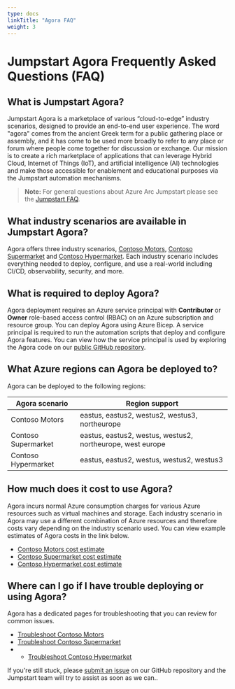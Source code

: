 ```yaml
---
type: docs
linkTitle: "Agora FAQ"
weight: 3
---
```


# Jumpstart Agora Frequently Asked Questions (FAQ)

## What is Jumpstart Agora?

Jumpstart Agora is a marketplace of various “cloud-to-edge” industry scenarios, designed to provide an end-to-end user experience. The word "agora" comes from the ancient Greek term for a public gathering place or assembly, and it has come to be used more broadly to refer to any place or forum where people come together for discussion or exchange. Our mission is to create a rich marketplace of applications that can leverage Hybrid Cloud, Internet of Things (IoT), and artificial intelligence (AI) technologies and make those accessible for enablement and educational purposes via the Jumpstart automation mechanisms.

> **Note:** For general questions about Azure Arc Jumpstart please see the [Jumpstart FAQ](../../faq/).

## What industry scenarios are available in Jumpstart Agora?

Agora offers three industry scenarios, [Contoso Motors](/azure_jumpstart_ag/manufacturing/contoso_motors), [Contoso Supermarket](/azure_jumpstart_ag/retail/contoso_supermarket) and [Contoso Hypermarket](/azure_jumpstart_ag/manufacturing/contoso_hypermarket). Each industry scenario includes everything needed to deploy, configure, and use a real-world including CI/CD, observability, security, and more.

## What is required to deploy Agora?

Agora deployment requires an Azure service principal with **Contributor** or **Owner** role-based access control (RBAC) on an Azure subscription and resource group. You can deploy Agora using Azure Bicep. A service principal is required to run the automation scripts that deploy and configure Agora features. You can view how the service principal is used by exploring the Agora code on our [public GitHub repository](https://aka.ms/JumpstartGitHubCode).

## What Azure regions can Agora be deployed to?

Agora can be deployed to the following regions:

| Agora scenario | Region support |
| ------- | ----------- |
| Contoso Motors | eastus, eastus2, westus2, westus3, northeurope |
| Contoso Supermarket | eastus, eastus2, westus, westus2, northeurope, west europe |
| Contoso Hypermarket | eastus, eastus2, westus, westus2, westus3 |

## How much does it cost to use Agora?

Agora incurs normal Azure consumption charges for various Azure resources such as virtual machines and storage. Each industry scenario in Agora may use a different combination of Azure resources and therefore costs vary depending on the industry scenario used. You can view example estimates of Agora costs in the link below.

- [Contoso Motors cost estimate](https://aka.ms/AgoraContosoMotorsCostEstimate)
- [Contoso Supermarket cost estimate](https://aka.ms/AgoraContosoSupermarketCostEstimate)
- [Contoso Hypermarket cost estimate](https://aka.ms/AgoraContosoHypermarketCostEstimate)

## Where can I go if I have trouble deploying or using Agora?

Agora has a dedicated pages for troubleshooting that you can review for common issues.

- [Troubleshoot Contoso Motors](/azure_jumpstart_ag/manufacturing/contoso_motors/troubleshooting)
- [Troubleshoot Contoso Supermarket](/azure_jumpstart_ag/retail/contoso_supermarket/troubleshooting)
- - [Troubleshoot Contoso Hypermarket](/azure_jumpstart_ag/retail/contoso_hypermarket/troubleshooting)

If you're still stuck, please [submit an issue](https://aka.ms/JumpstartIssue) on our GitHub repository and the Jumpstart team will try to assist as soon as we can..

